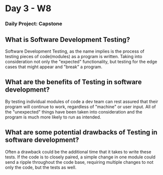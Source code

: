 # Day 3 - W8 

### Daily Project: Capstone

## What is Software Development Testing?
Software Development Testing, as the name implies is the process of testing pieces of code(modules) as a program is written. Taking into consideration not only the "expected" functionality, but testing for the edge cases that might appear and "break" a program.

## What are the benefits of Testing in software development?
By testing individual modules of code a dev team can rest assured that their program will continue to work, regardless of "machine" or user input. All of the "unexpected" things have been taken into consideration and the program is much more likely to run as intended.

## What are some potential drawbacks of Testing in software development?
Often a drawback could be the additional time that it takes to write these tests. If the code is to closely paired, a simple change in one module could send a ripple throughout the code base, requiring multiple changes to not only the code, but the tests as well.